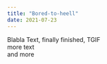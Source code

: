 ```yaml
---
title: "Bored-to-heell"
date: 2021-07-23
---
```



Blabla Text, finally finished, TGIF\
more text\
and more
